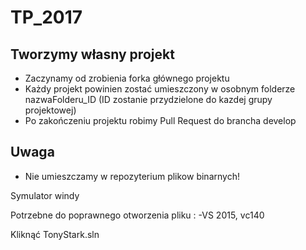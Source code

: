 # TP_2017

## Tworzymy własny projekt

* Zaczynamy od zrobienia forka głównego projektu
* Każdy projekt powinien zostać umieszczony w osobnym folderze nazwaFolderu_ID (ID zostanie przydzielone do kazdej grupy projektowej)
* Po zakończeniu projektu robimy Pull Request do brancha develop


## Uwaga 
* Nie umieszczamy w repozyterium plikow binarnych! 


Symulator windy

Potrzebne do poprawnego otworzenia pliku :
-VS 2015, vc140

Kliknąć TonyStark.sln
